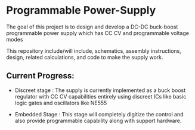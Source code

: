 # Programmable Power-Supply
The goal of this project is to design and develop a DC-DC buck-boost programmable power supply which has CC CV and programmable voltage modes

This repository include/will include, schematics, assembly instructions, design, related calculations, and code to make the supply work.

## Current Progress:

- Discreet stage : The supply is currently implemented as a buck boost regulator with CC CV capabilities entirely using discreet ICs like basic logic gates and oscillators like NE555

- Embedded Stage : This stage will completely digitize the control and also provide programmable capability along with support hardware.
